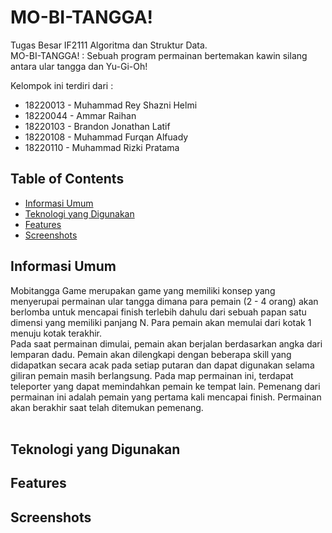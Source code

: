 # MO-BI-TANGGA!
Tugas Besar IF2111 Algoritma dan Struktur Data.<br />
MO-BI-TANGGA! : Sebuah program permainan bertemakan kawin silang antara ular tangga dan Yu-Gi-Oh!

Kelompok ini terdiri dari :
- 18220013 - Muhammad Rey Shazni Helmi
- 18220044 - Ammar Raihan
- 18220103 - Brandon Jonathan Latif
- 18220108 - Muhammad Furqan Alfuady
- 18220110 - Muhammad Rizki Pratama

## Table of Contents
* [Informasi Umum](#informasi-umum)
* [Teknologi yang Digunakan](#teknologi-yang-digunakan)
* [Features](#features)
* [Screenshots](#screenshots)


## Informasi Umum

Mobitangga Game merupakan game yang memiliki konsep yang menyerupai  permainan ular tangga dimana para pemain (2 - 4 orang) akan berlomba untuk mencapai finish terlebih dahulu dari sebuah papan satu dimensi yang memiliki panjang N. Para pemain akan memulai dari kotak 1 menuju kotak terakhir.<br />
Pada saat permainan dimulai, pemain akan berjalan berdasarkan angka dari lemparan dadu. Pemain akan dilengkapi dengan beberapa skill yang didapatkan secara acak pada setiap putaran dan dapat digunakan selama giliran pemain masih berlangsung. Pada map permainan ini, terdapat teleporter yang dapat memindahkan pemain ke tempat lain. Pemenang dari permainan ini adalah pemain yang pertama kali mencapai finish. Permainan akan berakhir saat telah ditemukan pemenang.<br />
<br />


## Teknologi yang Digunakan


## Features


## Screenshots
<!-- If you have screenshots you'd like to share, include them here. -->
